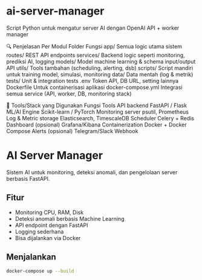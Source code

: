 # ai-server-manager
Script Python untuk mengatur server AI dengan OpenAI API + worker manager


🔍 Penjelasan Per Modul
Folder	Fungsi
app/	Semua logic utama sistem
routes/	REST API endpoints
services/	Backend logic seperti monitoring, prediksi AI, logging
models/	Model machine learning & schema input/output API
utils/	Tools tambahan (scheduling, alerting, dsb)
scripts/	Script mandiri untuk training model, simulasi, monitoring
data/	Data mentah (log & metrik)
tests/	Unit & integration tests
.env	Token API, DB URL, setting lainnya
Dockerfile	Untuk containerisasi aplikasi
docker-compose.yml	Integrasi semua service (API, worker, DB, monitoring stack)

🚀 Tools/Stack yang Digunakan
Fungsi	Tools
API backend	FastAPI / Flask
ML/AI Engine	Scikit-learn / PyTorch
Monitoring server	psutil, Prometheus
Log & Metric storage	Elasticsearch, TimescaleDB
Scheduler	Celery + Redis
Dashboard (opsional)	Grafana/Kibana
Containerization	Docker + Docker Compose
Alerts (opsional)	Telegram/Slack Webhook




# AI Server Manager

Sistem AI untuk monitoring, deteksi anomali, dan pengelolaan server berbasis FastAPI.

## Fitur
- Monitoring CPU, RAM, Disk
- Deteksi anomali berbasis Machine Learning
- API endpoint dengan FastAPI
- Logging sederhana
- Bisa dijalankan via Docker

## Menjalankan

```bash
docker-compose up --build
